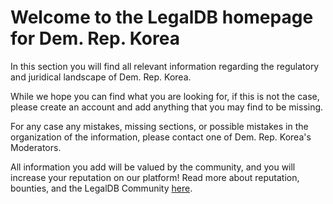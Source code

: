 <!-- TITLE: Dem. Rep. Korea -->
<!-- SUBTITLE: Welcome to the legalDB home of Dem. Rep. Korea -->

# Welcome to the LegalDB homepage for Dem. Rep. Korea

In this section you will find all relevant information regarding the regulatory and juridical landscape of Dem. Rep. Korea.

While we hope you can find what you are looking for, if this is not the case, please create an account and add anything that you may find to be missing.

For any case any mistakes, missing sections, or possible mistakes in the organization of the information, please contact one of Dem. Rep. Korea's Moderators.

All information you add will be valued by the community, and you will increase your reputation on our platform! Read more about reputation, bounties, and the LegalDB Community [here](http://legaldb.herokuapp.com/legaldb/community).
